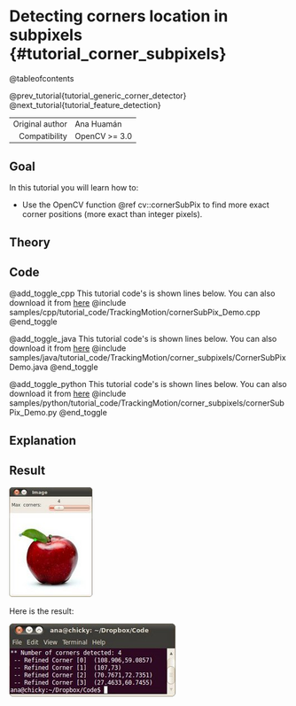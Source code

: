 Detecting corners location in subpixels {#tutorial_corner_subpixels}
=======================================

@tableofcontents

@prev_tutorial{tutorial_generic_corner_detector}
@next_tutorial{tutorial_feature_detection}

|    |    |
| -: | :- |
| Original author | Ana Huamán |
| Compatibility | OpenCV >= 3.0 |

Goal
----

In this tutorial you will learn how to:

-   Use the OpenCV function @ref cv::cornerSubPix to find more exact corner positions (more exact
    than integer pixels).

Theory
------

Code
----

@add_toggle_cpp
This tutorial code's is shown lines below. You can also download it from
[here](https://github.com/opencv/opencv/tree/4.x/samples/cpp/tutorial_code/TrackingMotion/cornerSubPix_Demo.cpp)
@include samples/cpp/tutorial_code/TrackingMotion/cornerSubPix_Demo.cpp
@end_toggle

@add_toggle_java
This tutorial code's is shown lines below. You can also download it from
[here](https://github.com/opencv/opencv/tree/4.x/samples/java/tutorial_code/TrackingMotion/corner_subpixels/CornerSubPixDemo.java)
@include samples/java/tutorial_code/TrackingMotion/corner_subpixels/CornerSubPixDemo.java
@end_toggle

@add_toggle_python
This tutorial code's is shown lines below. You can also download it from
[here](https://github.com/opencv/opencv/tree/4.x/samples/python/tutorial_code/TrackingMotion/corner_subpixels/cornerSubPix_Demo.py)
@include samples/python/tutorial_code/TrackingMotion/corner_subpixels/cornerSubPix_Demo.py
@end_toggle

Explanation
-----------

Result
------

![](images/Corner_Subpixels_Original_Image.jpg)

Here is the result:

![](images/Corner_Subpixels_Result.jpg)
